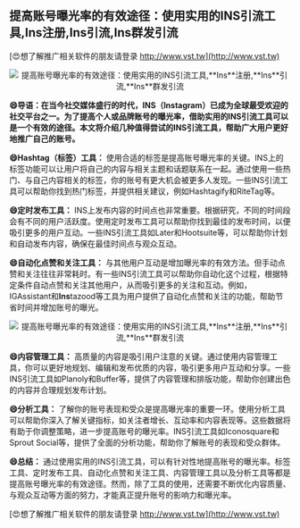 ## **提高账号曝光率的有效途径：使用实用的INS引流工具,**Ins**注册,**Ins**引流,**Ins**群发引流**

[😍想了解推广相关软件的朋友请登录 http://www.vst.tw](http://www.vst.tw)

 <center><img src="https://vst.tw/MP4/tuiguang/png/1.png" alt="提高账号曝光率的有效途径：使用实用的INS引流工具,**Ins**注册,**Ins**引流,**Ins**群发引流"></center>

**😄导语：在当今社交媒体盛行的时代，INS（**Ins**tagram）已成为全球最受欢迎的社交平台之一。为了提高个人或品牌账号的曝光率，借助实用的INS引流工具可以是一个有效的途径。本文将介绍几种值得尝试的INS引流工具，帮助广大用户更好地推广自己的账号。**

**😄Hashtag（标签）工具：**
使用合适的标签是提高账号曝光率的关键。INS上的标签功能可以让用户将自己的内容与相关主题和话题联系在一起。通过使用一些热门、与自己内容相关的标签，你的账号有更大机会被更多人发现。一些INS引流工具可以帮助你找到热门标签，并提供相关建议，例如Hashtagify和RiteTag等。

**😄定时发布工具：**
INS上发布内容的时间点也非常重要。根据研究，不同的时间段会有不同的用户活跃度。使用定时发布工具可以帮助你找到最佳的发布时间，以便吸引更多的用户互动。一些INS引流工具如Later和Hootsuite等，可以帮助你计划和自动发布内容，确保在最佳时间点与观众互动。

**😄自动化点赞和关注工具：**
与其他用户互动是增加曝光率的有效方法。但手动点赞和关注往往非常耗时。有一些INS引流工具可以帮助你自动化这个过程，根据特定条件自动点赞和关注其他用户，从而吸引更多的关注和互动。例如，IGAssistant和**Ins**tazood等工具为用户提供了自动化点赞和关注的功能，帮助节省时间并增加账号的曝光。

 <center><img src="https://vst.tw/MP4/tuiguang/png/2.png" alt="提高账号曝光率的有效途径：使用实用的INS引流工具,**Ins**注册,**Ins**引流,**Ins**群发引流"></center>

**😄内容管理工具：**
高质量的内容是吸引用户注意的关键。通过使用内容管理工具，你可以更好地规划、编辑和发布优质的内容，吸引更多用户互动和分享。一些INS引流工具如Planoly和Buffer等，提供了内容管理和排版功能，帮助你创建出色的内容并合理规划发布计划。

**😄分析工具：**
了解你的账号表现和受众是提高曝光率的重要一环。使用分析工具可以帮助你深入了解关键指标，如关注者增长、互动率和内容表现等。这些数据将有助于你调整策略，进一步提高账号的曝光率。INS引流工具如Iconosquare和Sprout Social等，提供了全面的分析功能，帮助你了解账号的表现和受众群体。

**😄总结：**
通过使用实用的INS引流工具，可以有针对性地提高账号的曝光率。标签工具、定时发布工具、自动化点赞和关注工具、内容管理工具以及分析工具等都是提高账号曝光率的有效途径。然而，除了工具的使用，还需要不断优化内容质量、与观众互动等方面的努力，才能真正提升账号的影响力和曝光率。

[😍想了解推广相关软件的朋友请登录 http://www.vst.tw](http://www.vst.tw)



